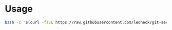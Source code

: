 # Usage

```bash
bash -c "$(curl -fsSL https://raw.githubusercontent.com/leoheck/git-secret-test/run.sh)"
```
